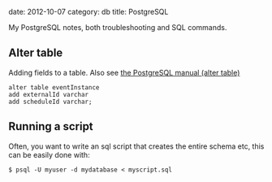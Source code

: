 date:    2012-10-07
category: db
title: PostgreSQL

My PostgreSQL notes, both troubleshooting and SQL
commands.

## Alter table

Adding fields to a table. Also see
<a href="http://www.postgresql.org/docs/8.0/interactive/sql-altertable.html">
the PostgreSQL manual (alter table)
</a>


    alter table eventInstance
    add externalId varchar
    add scheduleId varchar;


## Running a script

Often, you want to write an sql script that creates the entire schema
etc, this can be easily done with:


    $ psql -U myuser -d mydatabase < myscript.sql



